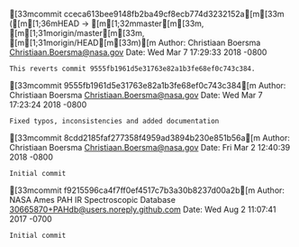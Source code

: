 [33mcommit cceca613bee9148fb2ba49cf8ecb774d3232152a[m[33m ([m[1;36mHEAD -> [m[1;32mmaster[m[33m, [m[1;31morigin/master[m[33m, [m[1;31morigin/HEAD[m[33m)[m
Author: Christiaan Boersma <Christiaan.Boersma@nasa.gov>
Date:   Wed Mar 7 17:29:33 2018 -0800

    This reverts commit 9555fb1961d5e31763e82a1b3fe68ef0c743c384.

[33mcommit 9555fb1961d5e31763e82a1b3fe68ef0c743c384[m
Author: Christiaan Boersma <Christiaan.Boersma@nasa.gov>
Date:   Wed Mar 7 17:23:24 2018 -0800

    Fixed typos, inconsistencies and added documentation

[33mcommit 8cdd2185faf277358f4959ad3894b230e851b56a[m
Author: Christiaan Boersma <Christiaan.Boersma@nasa.gov>
Date:   Fri Mar 2 12:40:39 2018 -0800

    Initial commit

[33mcommit f9215596ca4f7ff0ef4517c7b3a30b8237d00a2b[m
Author: NASA Ames PAH IR Spectroscopic Database <30665870+PAHdb@users.noreply.github.com>
Date:   Wed Aug 2 11:07:41 2017 -0700

    Initial commit
